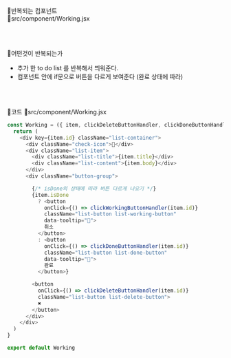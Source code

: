 🔸반복되는 컴포넌트 <br>
📁src/component/Working.jsx

<br>

<br>

🔸어떤것이 반복되는가
- 추가 한 to do list 를 반복해서 띄워준다.
- 컴포넌트 안에 if문으로 버튼을 다르게 보여준다 (완료 상태에 따라)

<br>


<br>

🔸코드
📁src/component/Working.jsx
```javascript
const Working = ({ item, clickDeleteButtonHandler, clickDoneButtonHandler, clickWorkingButtonHandler }) => {
  return (
    <div key={item.id} className="list-container">
      <div className="check-icon">🧡</div>
      <div className="list-item">
        <div className="list-title">{item.title}</div>
        <div className="list-content">{item.body}</div>
      </div>
      <div className="button-group">

        {/* isDone의 상태에 따라 버튼 다르게 나오기 */}
        {item.isDone
          ? <button
            onClick={() => clickWorkingButtonHandler(item.id)}
            className="list-button list-working-button"
            data-tooltip="🧡">
            취소
          </button>
          : <button
            onClick={() => clickDoneButtonHandler(item.id)}
            className="list-button list-done-button"
            data-tooltip="💙">
            완료
          </button>}

        <button
          onClick={() => clickDeleteButtonHandler(item.id)}
          className="list-button list-delete-button">
          ✖
        </button>
      </div>
    </div>
  )
}

export default Working
```
